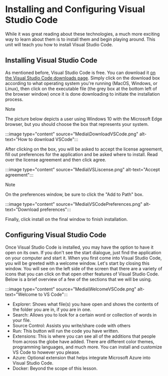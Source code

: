 # Installing and Configuring Visual Studio Code

While it was great reading about these technologies, a much more exciting way to learn about them is to install them and begin playing around. This unit will teach you how to install Visual Studio Code.

## Installing Visual Studio Code

As mentioned before, Visual Studio Code is free. You can download it [on the Visual Studio Code downloads page](https://code.visualstudio.com/Download). Simply click on the download box according to what operating system you're running (MacOS, Windows, or Linux), then click on the executable file (the grey box at the bottom left of the browser window) once it is done downloading to initiate the installation process.

> [!NOTE]
> The picture below depicts a user using Windows 10 with the Microsoft Edge browser, but you should choose the box that represents your system.

:::image type="content" source="Media\DownloadVSCode.png" alt-text="How to download VSCode":::

After clicking on the box, you will be asked to accept the license agreement, fill out preferences for the application and be asked where to install. Read over the license agreement and then click agree.

:::image type="content" source="Media\VSLiscense.png" alt-text="Accept agreement":::

> [!NOTE]
> On the preferences window, be sure to click the "Add to Path" box.

:::image type="content" source="Media\VSCodePreferences.png" alt-text="Download preferences":::

Finally, click install on the final window to finish installation.

## Configuring Visual Studio Code

Once Visual Studio Code is installed, you may have the option to have it open on its own. If you don't see the start dialogue, just find the application on your computer and start it. When you first come into Visual Studio Code, you will be greeted with a welcome window. Let's start by closing this window. You will see on the left side of the screen that there are a variety of icons that you can click on that open other features of Visual Studio Code. Below is a brief overview of a few of the sections that we will be using.

:::image type="content" source="Media\WelcomeVSCode.png" alt-text="Welcome to VS Code":::

- Explorer: Shows what file(s) you have open and shows the contents of the folder you are in, if you are in one.
- Search: Allows you to look for a certain word or collection of words in your file.
- Source Control: Assists you write/share code with others
- Run: This button will run the code you have written.
- Extensions: This is where you can see all of the additions that people from across the globe have added. There are different color themes, programming languages, and much more. You can install and customize VS Code to however you please.
- Azure: Optional extension that helps integrate Microsoft Azure into Visual Studio Code.
- Docker: Beyond the scope of this lesson.
